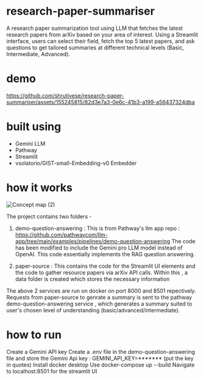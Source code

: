 # research-paper-summariser
A research paper summarization tool using LLM that fetches the latest research papers from arXiv based on your area of interest. Using a Streamlit interface, users can select their field, fetch the top 5 latest papers, and ask questions to get tailored summaries at different technical levels (Basic, Intermediate, Advanced).

# demo

https://github.com/shrutivese/research-paper-summariser/assets/155245815/82d3e7a3-0e6c-41b3-a199-a56437324dba

# built using
- Gemini LLM
- Pathway
- Streamlit
- vsolatorio/GIST-small-Embedding-v0 Embedder

# how it works
![Concept map (2)](https://github.com/shrutivese/research-paper-summariser/assets/155245815/aad1c873-2a94-4e0e-a9de-d2dec8333fed)

The project contains two folders - 
1. demo-question-answering : This is from Pathway's llm app repo : https://github.com/pathwaycom/llm-app/tree/main/examples/pipelines/demo-question-answering
The code has been modified to include the Gemini pro LLM model instead of OpenAI. This code  essentially implements the RAG question answering.

2. paper-source : This contains the code for the Streamlit UI elements and the code to gather resource papers via arXiv API calls. Within this , a data folder is created which stores the necessary information

The above 2 services are run on docker on port 8000 and 8501 repectively. Requests from paper-source to genrate a summary is sent to the pathway demo-question-answering service , which generates a summary suited to user's chosen level of understanding (basic/advanced/intermediate).

# how to run
Create a Gemini API key 
Create a .env file in the demo-question-answering file and store the Gemini Api key :  GEMINI_API_KEY=******* (put the key in quotes)
Install docker desktop
Use docker-compose up --build
Navigate to localhost:8501 for the streamlit UI





